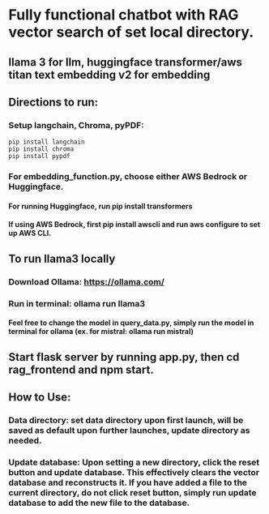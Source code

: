 # Fully functional chatbot with RAG vector search of set local directory.
## llama 3 for llm, huggingface transformer/aws titan text embedding v2 for embedding




## Directions to run:
### Setup langchain, Chroma, pyPDF:
```
pip install langchain
pip install chroma
pip install pypdf
```
### For embedding_function.py, choose either AWS Bedrock or Huggingface. 
#### For running Huggingface, run pip install transformers
#### If using AWS Bedrock, first pip install awscli and run aws configure to set up AWS CLI.

## To run llama3 locally
### Download Ollama: https://ollama.com/
### Run in terminal: ollama run llama3
#### Feel free to change the model in query_data.py, simply run the model in terminal for ollama (ex. for mistral: ollama run mistral)

## Start flask server by running app.py, then cd rag_frontend and npm start.

## How to Use:
### Data directory: set data directory upon first launch, will be saved as default upon further launches, update directory as needed.
### Update database: Upon setting a new directory, click the reset button and update database. This effectively clears the vector database and reconstructs it. If you have added a file to the current directory, do not click reset button, simply run update database to add the new file to the database.
